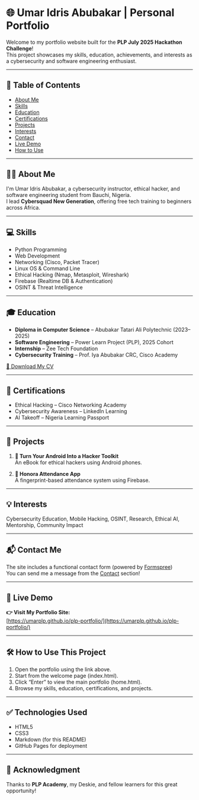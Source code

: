 # 🌐 Umar Idris Abubakar | Personal Portfolio

Welcome to my portfolio website built for the **PLP July 2025 Hackathon Challenge**!  
This project showcases my skills, education, achievements, and interests as a cybersecurity and software engineering enthusiast.

---

## 📌 Table of Contents
- [About Me](#about-me)
- [Skills](#skills)
- [Education](#education)
- [Certifications](#certifications)
- [Projects](#projects)
- [Interests](#interests)
- [Contact](#contact)
- [Live Demo](#live-demo)
- [How to Use](#how-to-use)

---

## 👨‍💻 About Me

I'm Umar Idris Abubakar, a cybersecurity instructor, ethical hacker, and software engineering student from Bauchi, Nigeria.  
I lead **Cybersquad New Generation**, offering free tech training to beginners across Africa.

---

## 💻 Skills

- Python Programming  
- Web Development  
- Networking (Cisco, Packet Tracer)  
- Linux OS & Command Line  
- Ethical Hacking (Nmap, Metasploit, Wireshark)  
- Firebase (Realtime DB & Authentication)  
- OSINT & Threat Intelligence

---

## 🎓 Education

- **Diploma in Computer Science** – Abubakar Tatari Ali Polytechnic (2023–2025)  
- **Software Engineering** – Power Learn Project (PLP), 2025 Cohort  
- **Internship** – Zee Tech Foundation  
- **Cybersecurity Training** – Prof. Iya Abubakar CRC, Cisco Academy

[📄 Download My CV](assets/Umar_CV.pdf)

---

## 📜 Certifications

- Ethical Hacking – Cisco Networking Academy  
- Cybersecurity Awareness – LinkedIn Learning  
- AI Takeoff – Nigeria Learning Passport  

---

## 🚀 Projects

1. **📘 Turn Your Android Into a Hacker Toolkit**  
   An eBook for ethical hackers using Android phones.

2. **📱 Honora Attendance App**  
   A fingerprint-based attendance system using Firebase.

---

## 💡 Interests

Cybersecurity Education, Mobile Hacking, OSINT, Research, Ethical AI, Mentorship, Community Impact

---

## 📬 Contact Me

The site includes a functional contact form (powered by [Formspree](https://formspree.io/))  
You can send me a message from the [Contact](#contact) section!

---

## 🔗 Live Demo

**👉 Visit My Portfolio Site:**  
[https://umarplp.github.io/plp-portfolio/](https://umarplp.github.io/plp-portfolio/)

---

## 🛠️ How to Use This Project

1. Open the portfolio using the link above.
2. Start from the welcome page (index.html).
3. Click “Enter” to view the main portfolio (home.html).
4. Browse my skills, education, certifications, and projects.

---

## ✅ Technologies Used

- HTML5  
- CSS3  
- Markdown (for this README)  
- GitHub Pages for deployment

---

## 🙌 Acknowledgment

Thanks to **PLP Academy**, my Deskie, and fellow learners for this great opportunity!

